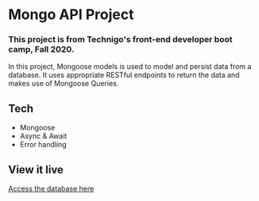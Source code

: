 # Mongo API Project

### This project is from Technigo's front-end developer boot camp, Fall 2020.

In this project, Mongoose models is used to model and persist data from a database. It uses appropriate RESTful endpoints to return the data and makes use of Mongoose Queries.

## Tech

* Mongoose
* Async & Await
* Error handling

## View it live

<a href="https://database-profanity.herokuapp.com/profanities">Access the database here</a>

